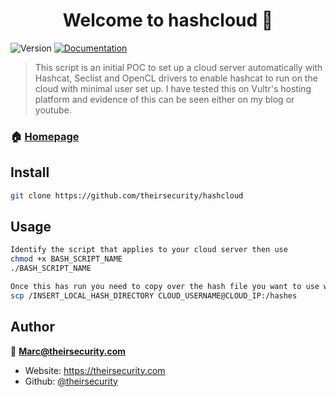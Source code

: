 <h1 align="center">Welcome to hashcloud 👋</h1>
<p>
  <img alt="Version" src="https://img.shields.io/badge/version-POC-blue.svg?cacheSeconds=2592000" />
  <a href="https://github.com/theirsecurity/hashcloud" target="_blank">
    <img alt="Documentation" src="https://img.shields.io/badge/documentation-yes-brightgreen.svg" />
  </a>
</p>

> This script is an initial POC to set up a cloud server automatically with Hashcat, Seclist and OpenCL drivers to enable hashcat to run on the cloud with minimal user set up. I have tested this on Vultr's hosting platform and evidence of this can be seen either on my blog or youtube.

### 🏠 [Homepage](https://github.com/theirsecurity/hashcloud)

## Install

```sh
git clone https://github.com/theirsecurity/hashcloud
```

## Usage

```sh
Identify the script that applies to your cloud server then use
chmod +x BASH_SCRIPT_NAME
./BASH_SCRIPT_NAME

Once this has run you need to copy over the hash file you want to use with hascat, i did this using SCP to the /root/hashes folder e.g
scp /INSERT_LOCAL_HASH_DIRECTORY CLOUD_USERNAME@CLOUD_IP:/hashes
```

## Author

👤 **Marc@theirsecurity.com**

* Website: https://theirsecurity.com
* Github: [@theirsecurity](https://github.com/theirsecurity)

